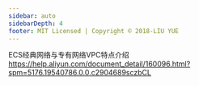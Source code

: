 ```yaml
---
sidebar: auto
sidebarDepth: 4
footer: MIT Licensed | Copyright © 2018-LIU YUE
---
```


ECS经典网络与专有网络VPC特点介绍
https://help.aliyun.com/document_detail/160096.html?spm=5176.19540786.0.0.c2904689sczbCL



